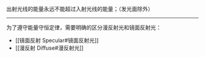 出射光线的能量永远不能超过入射光线的能量；（发光面除外）
***
为了遵守能量守恒定律，需要明确的区分漫反射光和镜面反射光：
- [[镜面反射 Specular#镜面反射光]]
- [[漫反射 Diffuse#漫反射光]]

